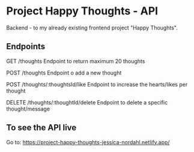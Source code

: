 # Project Happy Thoughts - API
Backend - to my already existing frontend project "Happy Thoughts".

## Endpoints

GET /thoughts
Endpoint to return maximum 20 thoughts

POST /thoughts
Endpoint o add a new thought

POST /thoughts/:thoughtsId/like
Endpoint to increase the hearts/likes per thought

DELETE /thoughts/:thoughtId/delete
Endpoint to delete a specific thought/message

## To see the API live

Go to: https://project-happy-thoughts-jessica-nordahl.netlify.app/

